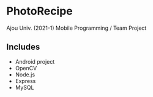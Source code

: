 # PhotoRecipe

Ajou Univ. (2021-1) Mobile Programming / Team Project

## Includes

- Android project
- OpenCV
- Node.js
- Express
- MySQL
